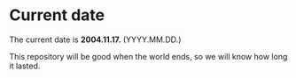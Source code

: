 # Current date

The current date is **2004.11.17.** (YYYY.MM.DD.)

This repository will be good when the world ends, so we will know how long it lasted.